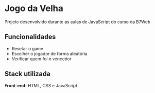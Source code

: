 
# Jogo da Velha

Projeto desenvolvido durante as aulas de JavaScript do curso da B7Web

## Funcionalidades

- Resetar o game
- Escolher o jogador de forma aleatória
- Verificar quem foi o vencedor


## Stack utilizada

**Front-end:** HTML, CSS e JavaScript

